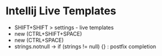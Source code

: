 # Intellij Live Templates

- SHIFT+SHIFT > settings - live templates
- new (CTRL+SHIFT+SPACE)
- new (CTRL+SPACE)
- strings.notnull -> if (strings != null) {} : postfix completion
